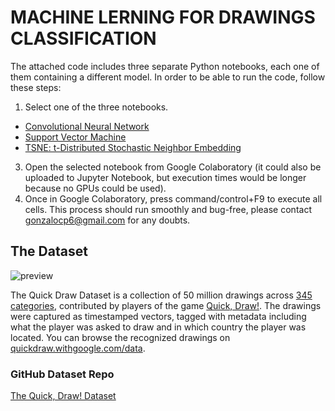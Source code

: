 # MACHINE LERNING FOR DRAWINGS CLASSIFICATION

The attached code includes three separate Python notebooks, each one of them containing a different model.
In order to be able to run the code, follow these steps:
1. Select one of the three notebooks.
  - [Convolutional Neural Network](code/cnn.ipynb)
  - [Support Vector Machine](code/svm.ipynb)
  - [TSNE: t-Distributed Stochastic Neighbor Embedding](code/tsne.ipynb)
3. Open the selected notebook from Google Colaboratory (it could also be uploaded to Jupyter Notebook, but execution times would be longer because no GPUs could be used).
4. Once in Google Colaboratory, press command/control+F9 to execute all cells.
This process should run smoothly and bug-free, please contact gonzalocp6@gmail.com for any doubts.  


## The Dataset
![preview](https://github.com/googlecreativelab/quickdraw-dataset/blob/master/preview.jpg)

The Quick Draw Dataset is a collection of 50 million drawings across [345 categories](categories.txt), contributed by players of the game [Quick, Draw!](https://quickdraw.withgoogle.com). The drawings were captured as timestamped vectors, tagged with metadata including what the player was asked to draw and in which country the player was located. You can browse the recognized drawings on [quickdraw.withgoogle.com/data](https://quickdraw.withgoogle.com/data).

### GitHub Dataset Repo
[The Quick, Draw! Dataset](https://github.com/googlecreativelab/quickdraw-dataset)

